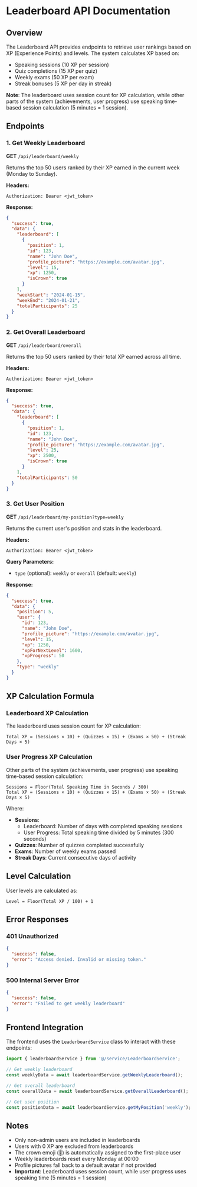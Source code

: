 # Leaderboard API Documentation

## Overview
The Leaderboard API provides endpoints to retrieve user rankings based on XP (Experience Points) and levels. The system calculates XP based on:
- Speaking sessions (10 XP per session)
- Quiz completions (15 XP per quiz)
- Weekly exams (50 XP per exam)
- Streak bonuses (5 XP per day in streak)

**Note**: The leaderboard uses session count for XP calculation, while other parts of the system (achievements, user progress) use speaking time-based session calculation (5 minutes = 1 session).

## Endpoints

### 1. Get Weekly Leaderboard
**GET** `/api/leaderboard/weekly`

Returns the top 50 users ranked by their XP earned in the current week (Monday to Sunday).

**Headers:**
```
Authorization: Bearer <jwt_token>
```

**Response:**
```json
{
  "success": true,
  "data": {
    "leaderboard": [
      {
        "position": 1,
        "id": 123,
        "name": "John Doe",
        "profile_picture": "https://example.com/avatar.jpg",
        "level": 15,
        "xp": 1250,
        "isCrown": true
      }
    ],
    "weekStart": "2024-01-15",
    "weekEnd": "2024-01-21",
    "totalParticipants": 25
  }
}
```

### 2. Get Overall Leaderboard
**GET** `/api/leaderboard/overall`

Returns the top 50 users ranked by their total XP earned across all time.

**Headers:**
```
Authorization: Bearer <jwt_token>
```

**Response:**
```json
{
  "success": true,
  "data": {
    "leaderboard": [
      {
        "position": 1,
        "id": 123,
        "name": "John Doe",
        "profile_picture": "https://example.com/avatar.jpg",
        "level": 25,
        "xp": 2500,
        "isCrown": true
      }
    ],
    "totalParticipants": 50
  }
}
```

### 3. Get User Position
**GET** `/api/leaderboard/my-position?type=weekly`

Returns the current user's position and stats in the leaderboard.

**Headers:**
```
Authorization: Bearer <jwt_token>
```

**Query Parameters:**
- `type` (optional): `weekly` or `overall` (default: `weekly`)

**Response:**
```json
{
  "success": true,
  "data": {
    "position": 5,
    "user": {
      "id": 123,
      "name": "John Doe",
      "profile_picture": "https://example.com/avatar.jpg",
      "level": 15,
      "xp": 1250,
      "xpForNextLevel": 1600,
      "xpProgress": 50
    },
    "type": "weekly"
  }
}
```

## XP Calculation Formula

### Leaderboard XP Calculation
The leaderboard uses session count for XP calculation:
```
Total XP = (Sessions × 10) + (Quizzes × 15) + (Exams × 50) + (Streak Days × 5)
```

### User Progress XP Calculation
Other parts of the system (achievements, user progress) use speaking time-based session calculation:
```
Sessions = Floor(Total Speaking Time in Seconds / 300)
Total XP = (Sessions × 10) + (Quizzes × 15) + (Exams × 50) + (Streak Days × 5)
```

Where:
- **Sessions**: 
  - Leaderboard: Number of days with completed speaking sessions
  - User Progress: Total speaking time divided by 5 minutes (300 seconds)
- **Quizzes**: Number of quizzes completed successfully
- **Exams**: Number of weekly exams passed
- **Streak Days**: Current consecutive days of activity

## Level Calculation

User levels are calculated as:
```
Level = Floor(Total XP / 100) + 1
```

## Error Responses

### 401 Unauthorized
```json
{
  "success": false,
  "error": "Access denied. Invalid or missing token."
}
```

### 500 Internal Server Error
```json
{
  "success": false,
  "error": "Failed to get weekly leaderboard"
}
```

## Frontend Integration

The frontend uses the `LeaderboardService` class to interact with these endpoints:

```typescript
import { leaderboardService } from '@/service/LeaderboardService';

// Get weekly leaderboard
const weeklyData = await leaderboardService.getWeeklyLeaderboard();

// Get overall leaderboard
const overallData = await leaderboardService.getOverallLeaderboard();

// Get user position
const positionData = await leaderboardService.getMyPosition('weekly');
```

## Notes

- Only non-admin users are included in leaderboards
- Users with 0 XP are excluded from leaderboards
- The crown emoji (👑) is automatically assigned to the first-place user
- Weekly leaderboards reset every Monday at 00:00
- Profile pictures fall back to a default avatar if not provided
- **Important**: Leaderboard uses session count, while user progress uses speaking time (5 minutes = 1 session)
